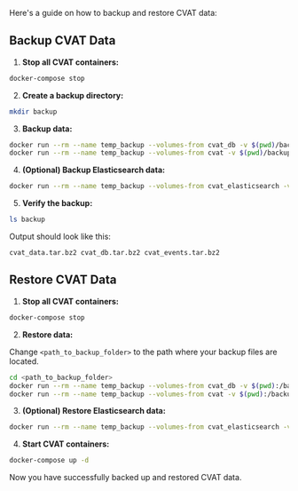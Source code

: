 Here's a guide on how to backup and restore CVAT data:

## Backup CVAT Data

1. **Stop all CVAT containers:**

```bash
docker-compose stop
```

2. **Create a backup directory:**

```bash
mkdir backup
```

3. **Backup data:**

```bash
docker run --rm --name temp_backup --volumes-from cvat_db -v $(pwd)/backup:/backup ubuntu tar -cjvf /backup/cvat_db.tar.bz2 /var/lib/postgresql/data
docker run --rm --name temp_backup --volumes-from cvat -v $(pwd)/backup:/backup ubuntu tar -cjvf /backup/cvat_data.tar.bz2 /home/django/data
```

4. **(Optional) Backup Elasticsearch data:**

```bash
docker run --rm --name temp_backup --volumes-from cvat_elasticsearch -v $(pwd)/backup:/backup ubuntu tar -cjvf /backup/cvat_events.tar.bz2 /usr/share/elasticsearch/data
```

5. **Verify the backup:**

```bash
ls backup
```

Output should look like this:
```
cvat_data.tar.bz2 cvat_db.tar.bz2 cvat_events.tar.bz2
```

## Restore CVAT Data

1. **Stop all CVAT containers:**

```bash
docker-compose stop
```

2. **Restore data:**

Change `<path_to_backup_folder>` to the path where your backup files are located.

```bash
cd <path_to_backup_folder>
docker run --rm --name temp_backup --volumes-from cvat_db -v $(pwd):/backup ubuntu bash -c "cd /var/lib/postgresql/data && tar -xvf /backup/cvat_db.tar.bz2 --strip 4"
docker run --rm --name temp_backup --volumes-from cvat -v $(pwd):/backup ubuntu bash -c "cd /home/django/data && tar -xvf /backup/cvat_data.tar.bz2 --strip 3"
```

3. **(Optional) Restore Elasticsearch data:**

```bash
docker run --rm --name temp_backup --volumes-from cvat_elasticsearch -v $(pwd):/backup ubuntu bash -c "cd /usr/share/elasticsearch/data && tar -xvf /backup/cvat_events.tar.bz2 --strip 4"
```

4. **Start CVAT containers:**

```bash
docker-compose up -d
```

Now you have successfully backed up and restored CVAT data.
